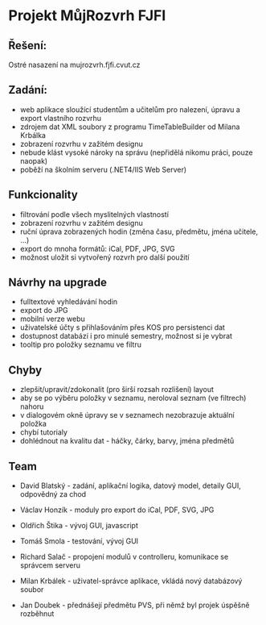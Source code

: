 # Projekt MůjRozvrh FJFI

## Řešení:
Ostré nasazení na mujrozvrh.fjfi.cvut.cz

## Zadání:
* web aplikace sloužící studentům a učitelům pro nalezení, úpravu a export vlastního rozvrhu
* zdrojem dat XML soubory z programu TimeTableBuilder od Milana Krbálka
* zobrazení rozvrhu v zažitém designu
* nebude klást vysoké nároky na správu (nepřidělá nikomu práci, pouze naopak)
* poběží na školním serveru (.NET4/IIS Web Server)

## Funkcionality
* filtrování podle všech myslitelných vlastností
* zobrazení rozvrhu v zažitém designu
* ruční úprava zobrazených hodin (změna času, předmětu, jména učitele, ...)
* export do mnoha formátů: iCal, PDF, JPG, SVG
* možnost uložit si vytvořený rozvrh pro další použití

## Návrhy na upgrade 
* fulltextové vyhledávání hodin
* export do JPG
* mobilní verze webu
* uživatelské účty s přihlašováním přes KOS pro persistenci dat
* dostupnost databází i pro minulé semestry, možnost si je vybrat
* tooltip pro položky seznamu ve filtru

## Chyby
* zlepšit/upravit/zdokonalit (pro širší rozsah rozlišení) layout
* aby se po výběru položky v seznamu, neroloval seznam (ve filtrech) nahoru
* v dialogovém okně úpravy se v seznamech nezobrazuje aktuální položka
* chybí tutorialy
* dohlédnout na kvalitu dat - háčky, čárky, barvy, jména předmětů

## Team
* David Blatský - zadání, aplikační logika, datový model, detaily GUI, odpovědný za chod
* Václav Honzík - moduly pro export do iCal, PDF, SVG, JPG
* Oldřich Štika - vývoj GUI, javascript
* Tomáš Smola - testování, vývoj GUI
* Richard Salač - propojení modulů v controlleru, komunikace se správcem serveru

* Milan Krbálek - uživatel-správce aplikace, vkládá nový databázový soubor
* Jan Doubek - přednášejí předmětu PVS, při němž byl projek úspěšně rozběhnut
